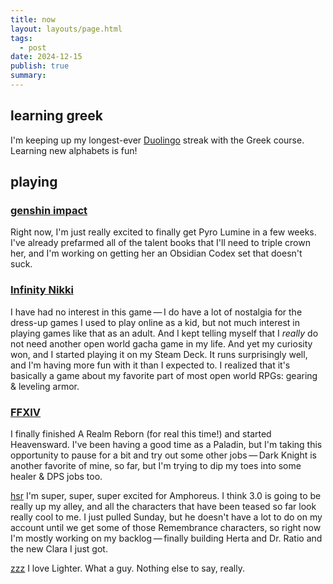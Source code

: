 ```yaml
---
title: now
layout: layouts/page.html
tags:
  - post
date: 2024-12-15
publish: true
summary: 
---
```

## learning greek
I'm keeping up my longest-ever [Duolingo](https://www.duolingo.com/profile/jilliangmeehan) streak with the Greek course. Learning new alphabets is fun!

## playing
### [genshin impact](../games/genshin/index.md)
Right now, I'm just really excited to finally get Pyro Lumine in a few weeks. I've already prefarmed all of the talent books that I'll need to triple crown her, and I'm working on getting her an Obsidian Codex set that doesn't suck. 

### [Infinity Nikki](../games/playing/Infinity%20Nikki.md)
I have had no interest in this game — I do have a lot of nostalgia for the dress-up games I used to play online as a kid, but not much interest in playing games like that as an adult. And I kept telling myself that I *really* do not need another open world gacha game in my life. And yet my curiosity won, and I started playing it on my Steam Deck. It runs surprisingly well, and I'm having more fun with it than I expected to. I realized that it's basically a game about my favorite part of most open world RPGs: gearing & leveling armor.

### [FFXIV](../games/playing/FFXIV.md)
I finally finished A Realm Reborn (for real this time!) and started Heavensward. I've been having a good time as a Paladin, but I'm taking this opportunity to pause for a bit and try out some other jobs — Dark Knight is another favorite of mine, so far, but I'm trying to dip my toes into some healer & DPS jobs too. 

[hsr](../games/playing/hsr.md)
I'm super, super, super excited for Amphoreus. I think 3.0 is going to be really up my alley, and all the characters that have been teased so far look really cool to me. I just pulled Sunday, but he doesn't have a lot to do on my account until we get some of those Remembrance characters, so right now I'm mostly working on my backlog — finally building Herta and Dr. Ratio and the new Clara I just got.

[zzz](../games/playing/zzz.md)
I love Lighter. What a guy. Nothing else to say, really.